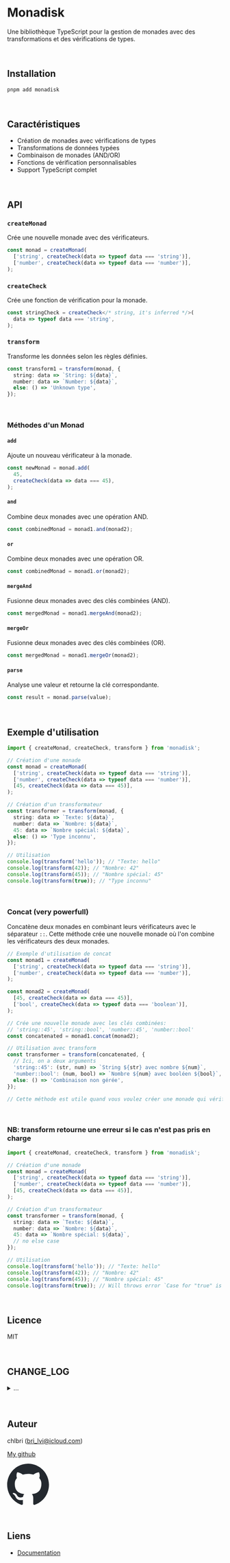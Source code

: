 # Monadisk

Une bibliothèque TypeScript pour la gestion de monades avec des
transformations et des vérifications de types.

<br/>

## Installation

```bash
pnpm add monadisk
```

<br/>

## Caractéristiques

- Création de monades avec vérifications de types
- Transformations de données typées
- Combinaison de monades (AND/OR)
- Fonctions de vérification personnalisables
- Support TypeScript complet

<br/>

## API

### `createMonad`

Crée une nouvelle monade avec des vérificateurs.

```typescript
const monad = createMonad(
  ['string', createCheck(data => typeof data === 'string')],
  ['number', createCheck(data => typeof data === 'number')],
);
```

### `createCheck`

Crée une fonction de vérification pour la monade.

```typescript
const stringCheck = createCheck</* string, it's inferred */>(
  data => typeof data === 'string',
);
```

### `transform`

Transforme les données selon les règles définies.

```typescript
const transform1 = transform(monad, {
  string: data => `String: ${data}`,
  number: data => `Number: ${data}`,
  else: () => 'Unknown type',
});
```

<br/>

### Méthodes d'un Monad

#### `add`

Ajoute un nouveau vérificateur à la monade.

```typescript
const newMonad = monad.add(
  45,
  createCheck(data => data === 45),
);
```

#### `and`

Combine deux monades avec une opération AND.

```typescript
const combinedMonad = monad1.and(monad2);
```

#### `or`

Combine deux monades avec une opération OR.

```typescript
const combinedMonad = monad1.or(monad2);
```

#### `mergeAnd`

Fusionne deux monades avec des clés combinées (AND).

```typescript
const mergedMonad = monad1.mergeAnd(monad2);
```

#### `mergeOr`

Fusionne deux monades avec des clés combinées (OR).

```typescript
const mergedMonad = monad1.mergeOr(monad2);
```

#### `parse`

Analyse une valeur et retourne la clé correspondante.

```typescript
const result = monad.parse(value);
```

<br/>

## Exemple d'utilisation

```typescript
import { createMonad, createCheck, transform } from 'monadisk';

// Création d'une monade
const monad = createMonad(
  ['string', createCheck(data => typeof data === 'string')],
  ['number', createCheck(data => typeof data === 'number')],
  [45, createCheck(data => data === 45)],
);

// Création d'un transformateur
const transformer = transform(monad, {
  string: data => `Texte: ${data}`,
  number: data => `Nombre: ${data}`,
  45: data => `Nombre spécial: ${data}`,
  else: () => 'Type inconnu',
});

// Utilisation
console.log(transform('hello')); // "Texte: hello"
console.log(transform(42)); // "Nombre: 42"
console.log(transform(45)); // "Nombre spécial: 45"
console.log(transform(true)); // "Type inconnu"
```

<br/>

### Concat (very powerfull)

Concatène deux monades en combinant leurs vérificateurs avec le séparateur
`::`. Cette méthode crée une nouvelle monade où l'on combine les
vérificateurs des deux monades.

```typescript
// Exemple d'utilisation de concat
const monad1 = createMonad(
  ['string', createCheck(data => typeof data === 'string')],
  ['number', createCheck(data => typeof data === 'number')],
);

const monad2 = createMonad(
  [45, createCheck(data => data === 45)],
  ['bool', createCheck(data => typeof data === 'boolean')],
);

// Crée une nouvelle monade avec les clés combinées:
// 'string::45', 'string::bool', 'number::45', 'number::bool'
const concatenated = monad1.concat(monad2);

// Utilisation avec transform
const transformer = transform(concatenated, {
  // Ici, on a deux arguments
  'string::45': (str, num) => `String ${str} avec nombre ${num}`,
  'number::bool': (num, bool) => `Nombre ${num} avec booléen ${bool}`,
  else: () => 'Combinaison non gérée',
});

// Cette méthode est utile quand vous voulez créer une monade qui vérifie plusieurs conditions indépendantes sur différents arguments.
```

<br/>

### NB: transform retourne une erreur si le cas n'est pas pris en charge

```typescript
import { createMonad, createCheck, transform } from 'monadisk';

// Création d'une monade
const monad = createMonad(
  ['string', createCheck(data => typeof data === 'string')],
  ['number', createCheck(data => typeof data === 'number')],
  [45, createCheck(data => data === 45)],
);

// Création d'un transformateur
const transformer = transform(monad, {
  string: data => `Texte: ${data}`,
  number: data => `Nombre: ${data}`,
  45: data => `Nombre spécial: ${data}`,
  // no else case
});

// Utilisation
console.log(transform('hello')); // "Texte: hello"
console.log(transform(42)); // "Nombre: 42"
console.log(transform(45)); // "Nombre spécial: 45"
console.log(transform(true)); // Will throws error `Case for "true" is not handled`
```

<br/>

## Licence

MIT

<br/>

## CHANGE_LOG

<details>

<summary>
...
</summary>

### Version [0.1.1] --> _2025/03/10 12:30_

- Upgrade deps

<br/>

### Version [0.1.0] --> _2025/02/15 21:00_

- Release for better performance

<br/>

### Version [0.0.7] --> _2025/02/01 21:00_

- Add helpers to simplify usage

<br/>

### Version [0.0.6] --> _2025/01/30 16/00_

- Add option to concat monad

<br/>

### Version [0.0.5] --> _2025/01/28 13:10_

- Upgrade deps
- Better testing (100% coverage)

<br/>

### Version [0.0.4] --> _2025/01/28 11:10_

- La fonction `transform` génère une erreur si le cas n'est pas pris en
  charge

<br/>

### Version [0.0.3] --> _2025/01/28 11:10_

- 🐛 Correction des fautes de frappe dans les exemples
  - Correction de `tarnsform` en `transform` dans les exemples de code
  - Amélioration de la lisibilité des exemples
- 📝 Restructuration du CHANGELOG
  - Ajout des dates de version
  - Utilisation de balises `<details>` pour le contenu
- Better testing : 100% coverage

<br/>

### Version [0.0.1] --> _2025/01/28 02:02_

- ✨ Première version de la bibliothèque
- 🎉 Implémentation des fonctionnalités de base :
  - Création de monades avec `createMonad`
  - Création de vérificateurs avec `createCheck`
  - Transformations avec `transform`
  - Méthodes de combinaison (`and`, `or`, `mergeAnd`, `mergeOr`)
  - Support complet de TypeScript
- 📝 Documentation initiale
- ⚡️ Tests unitaires de base
- 🔄 Ajout des méthodes de fusion avancées pour une meilleure gestion des
  monades complexes
  - Amélioration de la documentation des méthodes `mergeAnd` et `mergeOr`
  - Optimisation des performances pour les opérations de fusion

</details>

<br/>
<br/>

## Auteur

chlbri (bri_lvi@icloud.com)

[My github](https://github.com/chlbri?tab=repositories)

[<svg width="98" height="96" xmlns="http://www.w3.org/2000/svg"><path fill-rule="evenodd" clip-rule="evenodd" d="M48.854 0C21.839 0 0 22 0 49.217c0 21.756 13.993 40.172 33.405 46.69 2.427.49 3.316-1.059 3.316-2.362 0-1.141-.08-5.052-.08-9.127-13.59 2.934-16.42-5.867-16.42-5.867-2.184-5.704-5.42-7.17-5.42-7.17-4.448-3.015.324-3.015.324-3.015 4.934.326 7.523 5.052 7.523 5.052 4.367 7.496 11.404 5.378 14.235 4.074.404-3.178 1.699-5.378 3.074-6.6-10.839-1.141-22.243-5.378-22.243-24.283 0-5.378 1.94-9.778 5.014-13.2-.485-1.222-2.184-6.275.486-13.038 0 0 4.125-1.304 13.426 5.052a46.97 46.97 0 0 1 12.214-1.63c4.125 0 8.33.571 12.213 1.63 9.302-6.356 13.427-5.052 13.427-5.052 2.67 6.763.97 11.816.485 13.038 3.155 3.422 5.015 7.822 5.015 13.2 0 18.905-11.404 23.06-22.324 24.283 1.78 1.548 3.316 4.481 3.316 9.126 0 6.6-.08 11.897-.08 13.526 0 1.304.89 2.853 3.316 2.364 19.412-6.52 33.405-24.935 33.405-46.691C97.707 22 75.788 0 48.854 0z" fill="#24292f"/></svg>](https://github.com/chlbri?tab=repositories)

<br/>

## Liens

- [Documentation](https://github.com/chlbri/monadisk)
